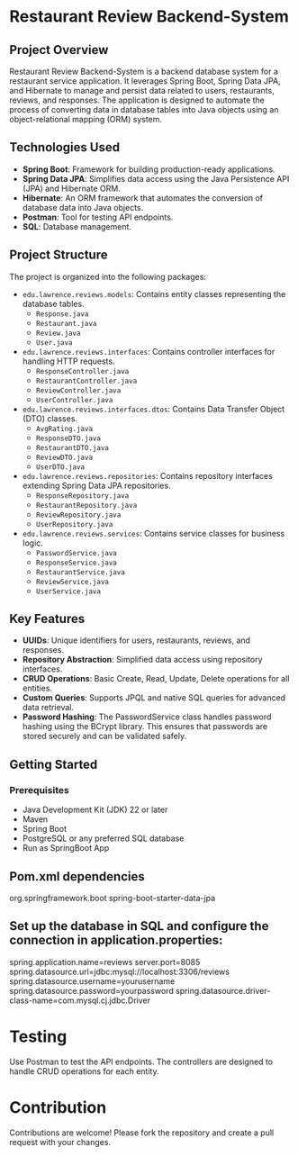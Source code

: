 # Restaurant Review Backend-System

## Project Overview

Restaurant Review Backend-System is a backend database system for a restaurant service application. It leverages Spring Boot, Spring Data JPA, and Hibernate to manage and persist data related to users, restaurants, reviews, and responses. The application is designed to automate the process of converting data in database tables into Java objects using an object-relational mapping (ORM) system.

## Technologies Used

- **Spring Boot**: Framework for building production-ready applications.
- **Spring Data JPA**: Simplifies data access using the Java Persistence API (JPA) and Hibernate ORM.
- **Hibernate**: An ORM framework that automates the conversion of database data into Java objects.
- **Postman**: Tool for testing API endpoints.
- **SQL**: Database management.

## Project Structure

The project is organized into the following packages:

- `edu.lawrence.reviews.models`: Contains entity classes representing the database tables.
  - `Response.java`
  - `Restaurant.java`
  - `Review.java`
  - `User.java`
- `edu.lawrence.reviews.interfaces`: Contains controller interfaces for handling HTTP requests.
  - `ResponseController.java`
  - `RestaurantController.java`
  - `ReviewController.java`
  - `UserController.java`
- `edu.lawrence.reviews.interfaces.dtos`: Contains Data Transfer Object (DTO) classes.
  - `AvgRating.java`
  - `ResponseDTO.java`
  - `RestaurantDTO.java`
  - `ReviewDTO.java`
  - `UserDTO.java`
- `edu.lawrence.reviews.repositories`: Contains repository interfaces extending Spring Data JPA repositories.
  - `ResponseRepository.java`
  - `RestaurantRepository.java`
  - `ReviewRepository.java`
  - `UserRepository.java`
- `edu.lawrence.reviews.services`: Contains service classes for business logic.
  - `PasswordService.java`
  - `ResponseService.java`
  - `RestaurantService.java`
  - `ReviewService.java`
  - `UserService.java`

## Key Features

- **UUIDs**: Unique identifiers for users, restaurants, reviews, and responses.
- **Repository Abstraction**: Simplified data access using repository interfaces.
- **CRUD Operations**: Basic Create, Read, Update, Delete operations for all entities.
- **Custom Queries**: Supports JPQL and native SQL queries for advanced data retrieval.
- **Password Hashing**: The PasswordService class handles password hashing using the BCrypt library. This ensures that passwords are 	        	stored securely and can be validated safely.

## Getting Started

### Prerequisites

- Java Development Kit (JDK) 22 or later
- Maven
- Spring Boot
- PostgreSQL or any preferred SQL database
- Run as SpringBoot App


## Pom.xml dependencies

<dependencies>
		<dependency>
			<groupId>org.springframework.boot</groupId>
			<artifactId>spring-boot-starter-data-jpa</artifactId>
		</dependency>


## Set up the database in SQL and configure the connection in application.properties:

spring.application.name=reviews
server.port=8085
spring.datasource.url=jdbc:mysql://localhost:3306/reviews
spring.datasource.username=yourusername
spring.datasource.password=yourpassword
spring.datasource.driver-class-name=com.mysql.cj.jdbc.Driver


# Testing

Use Postman to test the API endpoints. The controllers are designed to handle CRUD operations for each entity.

# Contribution

Contributions are welcome! Please fork the repository and create a pull request with your changes.
